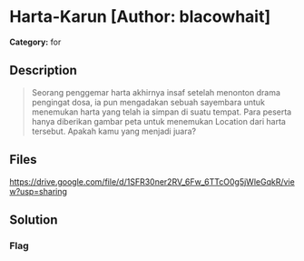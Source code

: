 # Harta-Karun [Author: blacowhait]

**Category:** for
## Description
>Seorang penggemar harta akhirnya insaf setelah menonton drama pengingat dosa, ia pun mengadakan sebuah sayembara untuk menemukan harta yang telah ia simpan di suatu tempat. Para peserta hanya diberikan gambar peta untuk menemukan Location dari harta tersebut. Apakah kamu yang menjadi juara?

## Files

https://drive.google.com/file/d/1SFR30ner2RV_6Fw_6TTcO0g5jWleGqkR/view?usp=sharing

## Solution

### Flag

